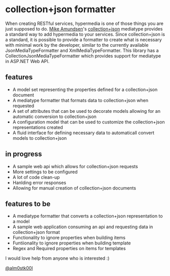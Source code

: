 # collection+json formatter
When creating RESTful services, hypermedia is one of those things you are just supposed to do. 
[Mike Amundsen](https://twitter.com/mamund)'s [collection+json](http://amundsen.com/media-types/collection/) 
mediatype provides a standard way to add hypermedia to your services. Since collection+json is a standard, 
it is possible to provide a formatter to create what is necessary with minimal work by the developer, 
similar to the currently available JsonMediaTypeFormatter and XmlMediaTypeFormatter. This library has 
a CollectionJsonMediaTypeFormatter which provides support for mediatype in ASP.NET Web API.

## features
* A model set representing the properties defined for a collection+json document
* A mediatype formatter that formats data to collection+json when requested
* A set of attributes that can be used to decorate models allowing for an automatic conversion to collection+json
* A configuration model that can be used to customize the collection+json representations created
* A fluid interface for defining necessary data to automaticall convert models to collection+json

## in progress
* A sample web api which allows for collection+json requests
* More settings to be configured
* A lot of code clean-up
* Hanlding error responses
* Allowing for manual creation of collection+json documents

## features to be
* A mediatype formatter that converts a collection+json representation to a model
* A sample web application consuming an api and requesting data in collection+json format
* Functionality to ignore properties when building items
* Funtiionality to ignore properties when building template
* Regex and Required properties on items for templates

I would love help from anyone who is interested :)

[@alm0stk00l](https://twitter.com/alm0stk00l)
